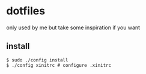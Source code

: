 # dotfiles

only used by me but take some inspiration if you want

## install
```command
$ sudo ./config install
$ ./config xinitrc # configure .xinitrc
```
